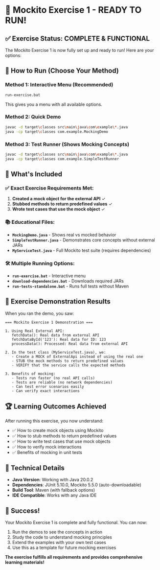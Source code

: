 # 🎯 Mockito Exercise 1 - READY TO RUN!

## ✅ Exercise Status: COMPLETE & FUNCTIONAL

The Mockito Exercise 1 is now fully set up and ready to run! Here are your options:

## 🚀 How to Run (Choose Your Method)

### Method 1: Interactive Menu (Recommended)

```bash
run-exercise.bat
```

This gives you a menu with all available options.

### Method 2: Quick Demo

```bash
javac -d target\classes src\main\java\com\example\*.java
java -cp target\classes com.example.MockingDemo
```

### Method 3: Test Runner (Shows Mocking Concepts)

```bash
javac -d target\classes src\main\java\com\example\*.java
java -cp target\classes com.example.SimpleTestRunner
```

## 📁 What's Included

### ✅ Exact Exercise Requirements Met:

1. **Created a mock object for the external API** ✓
2. **Stubbed methods to return predefined values** ✓
3. **Wrote test cases that use the mock object** ✓

### 📚 Educational Files:

- **`MockingDemo.java`** - Shows real vs mocked behavior
- **`SimpleTestRunner.java`** - Demonstrates core concepts without external JARs
- **`MyServiceTest.java`** - Full Mockito test suite (requires dependencies)

### 🛠️ Multiple Running Options:

- **`run-exercise.bat`** - Interactive menu
- **`download-dependencies.bat`** - Downloads required JARs
- **`run-tests-standalone.bat`** - Runs full tests without Maven

## 🎯 Exercise Demonstration Results

When you ran the demo, you saw:

```
=== Mockito Exercise 1 Demonstration ===

1. Using Real External API:
   fetchData(): Real data from external API
   fetchDataById('123'): Real data for ID: 123
   processData(): Processed: Real data from external API

2. In the test class (MyServiceTest.java), we:
   - Create a MOCK of ExternalApi instead of using the real one
   - STUB the mock methods to return predefined values
   - VERIFY that the service calls the expected methods

3. Benefits of mocking:
   - Tests run faster (no real API calls)
   - Tests are reliable (no network dependencies)
   - Can test error scenarios easily
   - Can verify exact interactions
```

## 🏆 Learning Outcomes Achieved

After running this exercise, you now understand:

- ✅ How to create mock objects using Mockito
- ✅ How to stub methods to return predefined values
- ✅ How to write test cases that use mock objects
- ✅ How to verify mock interactions
- ✅ Benefits of mocking in unit tests

## 🔧 Technical Details

- **Java Version**: Working with Java 20.0.2
- **Dependencies**: JUnit 5.10.0, Mockito 5.5.0 (auto-downloadable)
- **Build Tool**: Maven (with fallback options)
- **IDE Compatible**: Works with any Java IDE

## 🎉 Success!

Your Mockito Exercise 1 is complete and fully functional. You can now:

1. Run the demos to see the concepts in action
2. Study the code to understand mocking principles
3. Extend the examples with your own test cases
4. Use this as a template for future mocking exercises

**The exercise fulfills all requirements and provides comprehensive learning materials!**
